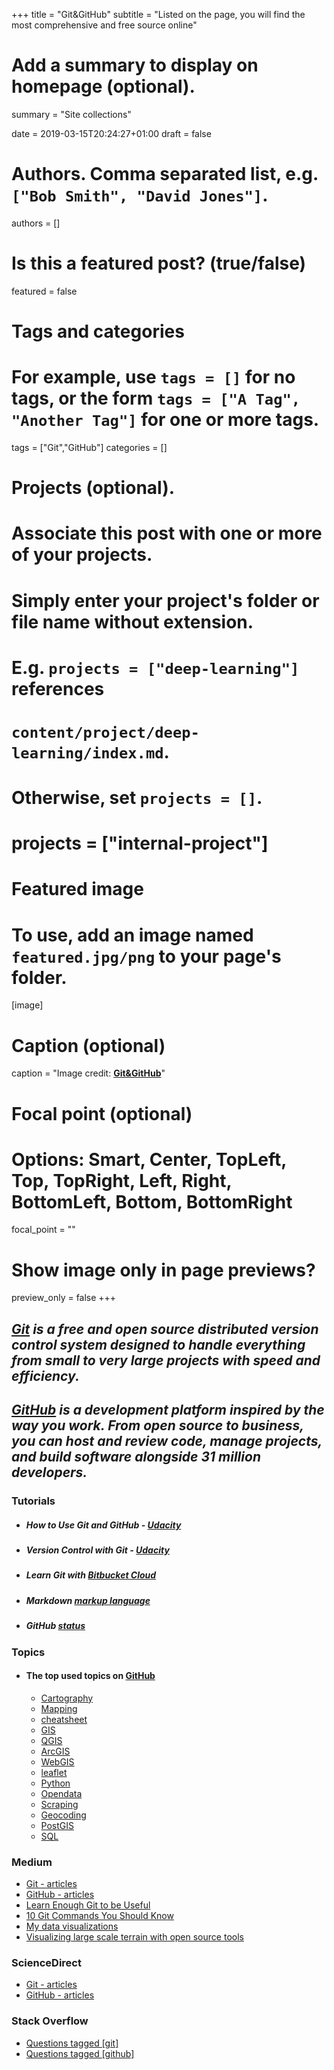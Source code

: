 +++
title = "Git&GitHub"
subtitle = "Listed on the page, you will find the most comprehensive and free source online"

# Add a summary to display on homepage (optional).
summary = "Site collections"

date = 2019-03-15T20:24:27+01:00
draft = false

# Authors. Comma separated list, e.g. `["Bob Smith", "David Jones"]`.
authors = []

# Is this a featured post? (true/false)
featured = false

# Tags and categories
# For example, use `tags = []` for no tags, or the form `tags = ["A Tag", "Another Tag"]` for one or more tags.
tags = ["Git","GitHub"]
categories = []

# Projects (optional).
#   Associate this post with one or more of your projects.
#   Simply enter your project's folder or file name without extension.
#   E.g. `projects = ["deep-learning"]` references
#   `content/project/deep-learning/index.md`.
#   Otherwise, set `projects = []`.
# projects = ["internal-project"]

# Featured image
# To use, add an image named `featured.jpg/png` to your page's folder.
[image]
  # Caption (optional)
  caption = "Image credit: [**Git&**](https://git-scm.com/)[**GitHub**](https://github.com/)"


  # Focal point (optional)
  # Options: Smart, Center, TopLeft, Top, TopRight, Left, Right, BottomLeft, Bottom, BottomRight
  focal_point = ""

  # Show image only in page previews?
  preview_only = false
+++

## _**[Git](https://git-scm.com/)**_ _is a free and open source distributed version control system designed to handle everything from small to very large projects with speed and efficiency._

## _**[GitHub](https://github.com/)**_ _is a development platform inspired by the way you work. From open source to business, you can host and review code, manage projects, and build software alongside 31 million developers._


### Tutorials

- ##### How to Use Git and GitHub - [Udacity](https://eu.udacity.com/course/how-to-use-git-and-github--ud775)

- ##### Version Control with Git - [Udacity](https://eu.udacity.com/course/version-control-with-git--ud123)

- ##### Learn Git with [Bitbucket Cloud](https://www.atlassian.com/git/tutorials/learn-git-with-bitbucket-cloud)

- ##### Markdown [markup language](https://github.com/adam-p/markdown-here)

- ##### GitHub [status](https://www.githubstatus.com/)


### Topics
- #### The top used topics on [GitHub](https://github.com/topics/)

  - [Cartography](https://github.com/topics/cartography)
  - [Mapping](https://github.com/topics/mapping)
  - [cheatsheet](https://github.com/topics/cheatsheet)
  - [GIS](https://github.com/topics/gis)
  - [QGIS](https://github.com/topics/qgis)
  - [ArcGIS](https://github.com/topics/arcgis)
  - [WebGIS](https://github.com/topics/webgis)
  - [leaflet](https://github.com/topics/leaflet)
  - [Python](https://github.com/topics/python)
  - [Opendata](https://github.com/topics/opendata)
  - [Scraping](https://github.com/topics/scraping)
  - [Geocoding](https://github.com/topics/geocoding)
  - [PostGIS](https://github.com/topics/postgis)
  - [SQL](https://github.com/topics/sql)

### Medium
- [Git - articles](https://medium.com/tag/git/latest)
- [GitHub - articles](https://medium.com/tag/github/latest)
- [Learn Enough Git to be Useful](https://towardsdatascience.com/learn-enough-git-to-be-useful-281561eef959)
- [10 Git Commands You Should Know](https://towardsdatascience.com/10-git-commands-you-should-know-df54bea1595c)
- [My data visualizations](https://medium.com/@a.mariel.padilla/my-data-visualizations-3e9a509bb1e4)
- [Visualizing large scale terrain with open source tools](https://medium.com/@morishuz/visualising-large-scale-terrain-with-open-source-tools-25723a5a5461)

### ScienceDirect
- [Git - articles](https://www.sciencedirect.com/search/advanced?qs=git&show=25&sortBy=relevance)
- [GitHub - articles](https://www.sciencedirect.com/search/advanced?qs=github&show=25&sortBy=relevance)

### Stack Overflow
- [Questions tagged [git]](https://stackoverflow.com/questions/tagged/git)
- [Questions tagged [github]](https://stackoverflow.com/questions/tagged/github)
